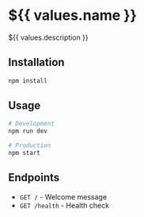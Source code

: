 # ${{ values.name }}

${{ values.description }}

## Installation

```bash
npm install
```

## Usage

```bash
# Development
npm run dev

# Production
npm start
```

## Endpoints

- `GET /` - Welcome message
- `GET /health` - Health check
